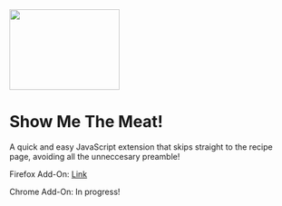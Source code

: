 <img src="https://media.istockphoto.com/photos/magnifying-glass-examining-beef-steak-picture-id501251724?k=6&m=501251724&s=170667a&w=0&h=U8qPmnFM1UJHUwgkmVUdoVTPqB08UBGJKVYT8ANxvjA=" width=194 height=142>

# Show Me The Meat!

A quick and easy JavaScript extension that skips straight to the recipe page, avoiding all the unneccesary preamble!

Firefox Add-On: [Link](https://addons.mozilla.org/en-US/firefox/addon/show-me-the-meat/)

Chrome Add-On: In progress!
